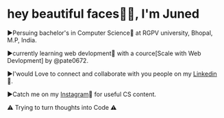 <h1>hey beautiful faces👋🏿, I'm Juned</h1> 

▶️Persuing bachelor's in Computer Science🚀 at RGPV university, Bhopal, M.P, India.

▶️currently learning web devlopment🚀 with a cource[Scale with Web Devlopment] by @pate0672.

▶️I'would Love to connect and collaborate with you people on my <a href="https://www.linkedin.com/in/juned-ali-khan-958b70204">Linkedin</a> 🚀.

▶️Catch me on my <a href="https://instagram.com/mr.programmerr_?igshid=r4oj32wdezmj">Instagram</a>🚀 for useful CS content.

⚠️ Trying to turn thoughts into Code ⚠️
